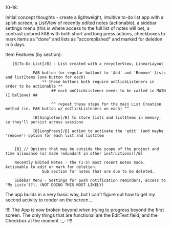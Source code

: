 10-18:

Initial concept thoughts - create a lightweight, intuitive to-do list app with a splsh screen, a ListVIew of recently edited notes (actionable), a sidebar settings menu (this is where access to the full list of notes will be), a contrast colored FAB with both short and long press actions, checkboxes to mark items as "done" and lists as "accomplished" and marked for deletion in 5 days. 

Item Features (by section):

       [B]To-Do List[/B] - List created with a recyclerView, LinearLayout
                
                FAB button (or regular button) to 'Add' and 'Remove' lists and listItems (one button for each)
                    ** these buttons both require onClickListeners in order to be actionable **
                        ## each onClickListener needs to be called in MAIN (I believe) ##
                        
                        ^^ repeat these steps for the main List Creation method (ie. FAB button w/ onClickListeners on each) ^^
                        
                [B]Singleton[/B] to store lists and listItems in memory, so they'll persist across sessions
                
                [B]LongPress[/B] action to activate the 'edit' (and maybe 'remove') option for each list and listItem
                
         
        [B] // Options that may be outside the scope of the project and time allowance (or made redundant in other instructions)[/B]
        
        Recently Edited Notes - the (1-5) most recent notes made. Actionable to edit or mark for deletion.
                    Sub section for notes that are due to be deleted.
        
        Sidebar Menu - Settings for push notification reminders, access to 'My Lists'(?), (NOT DOING THIS MOST LIKELY)
        
The app builds in a very basic way, but I can't figure out how to get my second activity to render on the screen....

!!!! The App is now broken beyond when trying to progress beyond the first screen. The only things that are functional are the EditText field, and the Checkbox at the moment -_- !!!!
